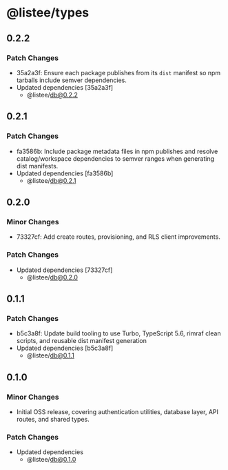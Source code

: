 # @listee/types

## 0.2.2

### Patch Changes

- 35a2a3f: Ensure each package publishes from its `dist` manifest so npm tarballs include semver dependencies.
- Updated dependencies [35a2a3f]
  - @listee/db@0.2.2

## 0.2.1

### Patch Changes

- fa3586b: Include package metadata files in npm publishes and resolve catalog/workspace dependencies to semver ranges when generating dist manifests.
- Updated dependencies [fa3586b]
  - @listee/db@0.2.1

## 0.2.0

### Minor Changes

- 73327cf: Add create routes, provisioning, and RLS client improvements.

### Patch Changes

- Updated dependencies [73327cf]
  - @listee/db@0.2.0

## 0.1.1

### Patch Changes

- b5c3a8f: Update build tooling to use Turbo, TypeScript 5.6, rimraf clean scripts, and reusable dist manifest generation
- Updated dependencies [b5c3a8f]
  - @listee/db@0.1.1

## 0.1.0

### Minor Changes

- Initial OSS release, covering authentication utilities, database layer, API routes, and shared types.

### Patch Changes

- Updated dependencies
  - @listee/db@0.1.0
